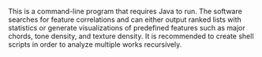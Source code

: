 This is a command-line program that requires Java to run. The software searches for feature correlations and can either output ranked lists with statistics or generate visualizations of predefined features such as major chords, tone density, and texture density.
It is recommended to create shell scripts in order to analyze multiple works recursively.

